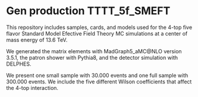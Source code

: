 # Gen production TTTT_5f_SMEFT

This repository includes samples, cards, and models used for the 4-top five flavor Standard Model Efective Field Theory MC simulations at a center of mass energy of 13.6 TeV.

We generated the matrix elements with MadGraph5_aMC@NLO version 3.5.1, the patron shower with Pythia8, and the detector simulation with DELPHES.

We present one small sample with 30.000 events and one full sample with 300.000 events.
We include the five different Wilson coefficients that affect the 4-top interaction.

